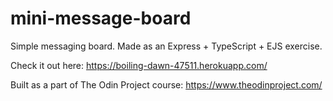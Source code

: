 # mini-message-board

Simple messaging board. Made as an Express + TypeScript + EJS exercise.

Check it out here: https://boiling-dawn-47511.herokuapp.com/

Built as a part of The Odin Project course: https://www.theodinproject.com/
